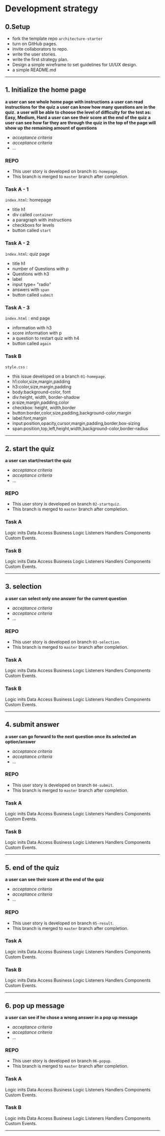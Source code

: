 <!--

  There will be different types of tasks for each user story:
    `type: components`
    `type: css`
    `type: logic`
    `type: handlers`
    ...

-->

# Development strategy

## 0.Setup

- fork the template repo `architecture-starter`
- turn on GitHub pages.
- invite collaborators to repo.
- write the user stories.
- write the first strategy plan.
- Design a simple wireframe to set guidelines for UI/UX design.
- a simple README.md

---

## 1. Initialize the home page

**a user can see whole home page with instructions**
**a user can read instructions for the quiz**
**a user can know how many questions are in the quiz.**
**a user will be able to choose the level of difficulty for the test as: Easy, Medium, Hard**
**a user can see their score at the end of the quiz**
**a user can see how far they are through the quiz in the top of the page will show up the remaining amount of questions**

- _acceptance criteria_
- _acceptance criteria_
- ...

### REPO

- This user story is developed on branch `01-homepage`.
- This branch is merged to `master` branch after completion.

### Task A - 1

`index.html`: homepage

- title h1
- div called `container`
- a paragraph with instructions
- checkboxs for levels
- button called `start` 

### Task A - 2

`ìndex.html`: quiz page

- title h1
- number of Questions with p
- Questions with h3
- label 
- input type= "radio"
- answers with `span` 
- button called `submit` 

### Task A - 3

`ìndex.html` : end page

- information with h3
- score information with p
- a question to restart quiz with h4
- button called `again`
 

### Task B

`style.css` :

- this issue developed on a branch `01-homepage`.
- h1:color,size,margin,padding
- h3:color,size,margin,padding
- body:background-color, font
- div:height, width, border-shadow
- p:size,margin,padding,color
- checkbox: height, width,border
- button:border,color,size,padding,background-color,margin
- label:font,margin
- input:position,opacity,cursor,margin,padding,border,box-sizing
- span:position,top,left,height,width,background-color,border-radius

---

## 2. start the quiz

**a user can start/restart the quiz**

- _acceptance criteria_
- _acceptance criteria_
- ...

### REPO

- This user story is developed on branch `02-startquiz`.
- This branch is merged to `master` branch after completion.

### Task A

Logic
inits
Data Access
Business Logic
Listeners
Handlers
Components
Custom Events.



### Task B

Logic
inits
Data Access
Business Logic
Listeners
Handlers
Components
Custom Events.

---
## 3. selection

**a user can select only one answer for the current question**

- _acceptance criteria_
- _acceptance criteria_
- ...

### REPO

- This user story is developed on branch `03-selection`.
- This branch is merged to `master` branch after completion.

### Task A

Logic
inits
Data Access
Business Logic
Listeners
Handlers
Components
Custom Events.

### Task B

Logic
inits
Data Access
Business Logic
Listeners
Handlers
Components
Custom Events.

---
## 4. submit answer

**a user can go forward to the next question once its selected an
        option/answer**

- _acceptance criteria_
- _acceptance criteria_
- ...

### REPO

- This user story is developed on branch `04-submit`.
- This branch is merged to `master` branch after completion.

### Task A

Logic
inits
Data Access
Business Logic
Listeners
Handlers
Components
Custom Events.

### Task B

Logic
inits
Data Access
Business Logic
Listeners
Handlers
Components
Custom Events.

---
## 5. end of the quiz

**a user can see their score at the end of the quiz**

- _acceptance criteria_
- _acceptance criteria_
- ...

### REPO

- This user story is developed on branch `05-result`.
- This branch is merged to `master` branch after completion.

### Task A
Logic
inits
Data Access
Business Logic
Listeners
Handlers
Components
Custom Events.


### Task B

Logic
inits
Data Access
Business Logic
Listeners
Handlers
Components
Custom Events.

---
## 6. pop up message

**a user can see if he chose a wrong answer in a pop up message**

- _acceptance criteria_
- _acceptance criteria_
- ...

### REPO

- This user story is developed on branch `06-popup`.
- This branch is merged to `master` branch after completion.

### Task A
Logic
inits
Data Access
Business Logic
Listeners
Handlers
Components
Custom Events.


### Task B

Logic
inits
Data Access
Business Logic
Listeners
Handlers
Components
Custom Events.

---
